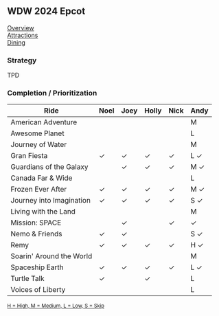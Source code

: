 ## WDW 2024 Epcot

[Overview](https://github.com/asemanko/travel-plans/blob/master/destination/north-america/usa/florida/disney-world/epcot/epcot.md)  
[Attractions](https://github.com/asemanko/travel-plans/blob/master/destination/north-america/usa/florida/disney-world/epcot/epcot-attractions.md)  
[Dining](https://github.com/asemanko/travel-plans/blob/master/destination/north-america/usa/florida/disney-world/epcot/epcot-dining.md)


### Strategy

TPD


### Completion / Prioritization

|Ride|Noel|Joey|Holly|Nick|Andy|
|----|----|----|-----|----|----|
|American Adventure| | | | |M|
|Awesome Planet| | | | |L|
|Journey of Water| | | | |M|
|Gran Fiesta|&check;|&check;|&check;|&check;|L &check;|
|Guardians of the Galaxy| |&check;|&check;|&check;|M &check;|
|Canada Far & Wide| | | | |L|
|Frozen Ever After|&check;|&check;|&check;|&check;|M &check;|
|Journey into Imagination|&check;|&check;|&check;|&check;|S &check;|
|Living with the Land| | | | |M|
|Mission: SPACE| |&check;| |&check;|&check;|
|Nemo & Friends|&check;|&check;| | |S &check;|
|Remy|&check;|&check;|&check;|&check;|H &check;|
|Soarin' Around the World| | | | |M|
|Spaceship Earth|&check;|&check;|&check;|&check;|L &check;|
|Turtle Talk|&check;| |&check;| | L|
|Voices of Liberty| | | | | L|

<small>[H = High, M = Medium, L = Low, S = Skip](https://github.com/asemanko/travel-plans/blob/master/trip/2024/disney-world/prioritization.md) </small>

